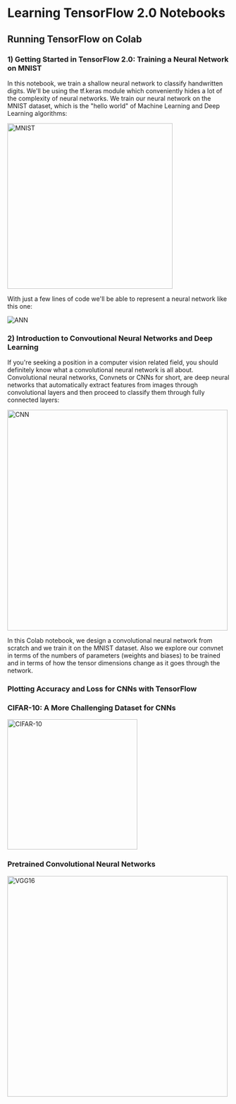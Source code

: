 Learning TensorFlow 2.0 Notebooks
=================================

## Running TensorFlow on Colab

### 1) Getting Started in TensorFlow 2.0: Training a Neural Network on MNIST

In this notebook, we train a shallow neural network to classify handwritten digits. We'll be using the tf.keras module which conveniently hides a lot of the complexity of neural networks. We train our neural network on the MNIST dataset, which is the "hello world" of Machine Learning and Deep Learning algorithms:

<img src="https://upload.wikimedia.org/wikipedia/commons/2/27/MnistExamples.png" title="MNIST" width="375" />

With just a few lines of code we'll be able to represent a neural network like this one:

<img src="https://upload.wikimedia.org/wikipedia/commons/thumb/e/e4/Artificial_neural_network.svg/200px-Artificial_neural_network.svg.png" title="ANN" />

### 2) Introduction to Convoutional Neural Networks and Deep Learning

If you're seeking a position in a computer vision related field, you should definitely know what a convolutional neural network is all about. Convolutional neural networks, Convnets or CNNs for short, are deep neural networks that automatically extract features from images through convolutional layers and then proceed to classify them through fully connected layers:

<img src="https://upload.wikimedia.org/wikipedia/commons/thumb/6/63/Typical_cnn.png/800px-Typical_cnn.png" 
title="CNN" width="500" />

In this Colab notebook, we design a convolutional neural network from scratch and we train it on the MNIST dataset. Also we explore our convnet in terms of the numbers of parameters (weights and biases) to be trained and in terms of how the tensor dimensions change as it goes through the network.

### Plotting Accuracy and Loss for CNNs with TensorFlow


### CIFAR-10: A More Challenging Dataset for CNNs

<img src="https://storage.googleapis.com/kaggle-competitions/kaggle/3649/media/cifar-10.png" title="CIFAR-10" width="295" />

### Pretrained Convolutional Neural Networks

<img src="https://neurohive.io/wp-content/uploads/2018/11/vgg16.png" title="VGG16" width="500" />
